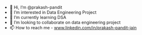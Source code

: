 - 👋 Hi, I’m @prakash-pandit
- 👀 I’m interested in Data Engineering Project
- 🌱 I’m currently learning DSA
- 💞️ I’m looking to collaborate on data engineering project
- 📫 How to reach me - www.linkedin.com/in/prakash-pandit-jain


<!---
prakash-pandit/prakash-pandit is a ✨ special ✨ repository because its `README.md` (this file) appears on your GitHub profile.
You can click the Preview link to take a look at your changes.
--->
